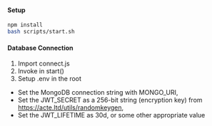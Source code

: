 #### Setup

```bash
npm install
bash scripts/start.sh
```

#### Database Connection

1. Import connect.js
2. Invoke in start()
3. Setup .env in the root
* Set the MongoDB connection string with MONGO_URI,
* Set the JWT_SECRET as a 256-bit string (encryption key) from https://acte.ltd/utils/randomkeygen,
* Set the JWT_LIFETIME as 30d, or some other appropriate value